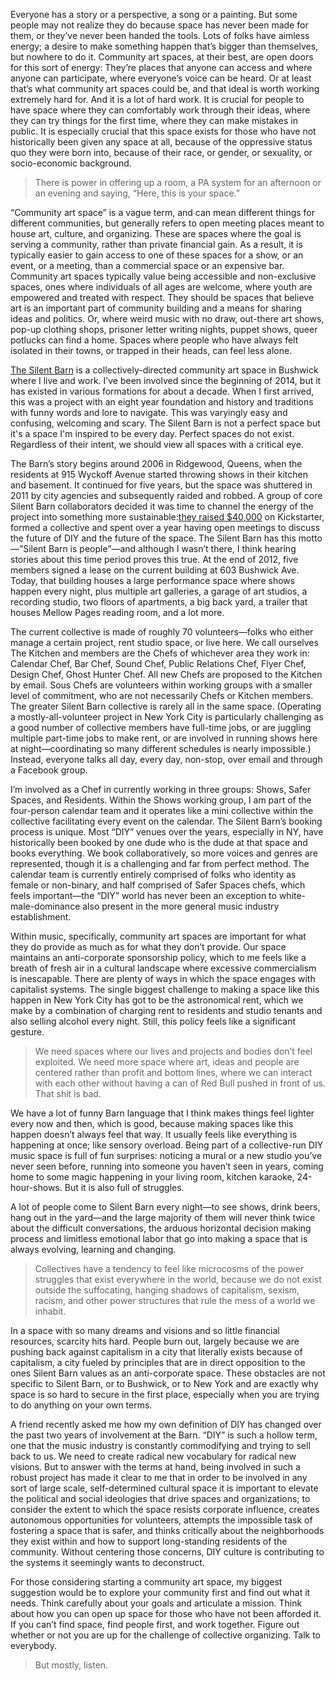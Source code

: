 Everyone has a story or a perspective, a song or a painting. But some people may not realize they do because space has never been made for them, or they’ve never been handed the tools. Lots of folks have aimless energy; a desire to make something happen that’s bigger than themselves, but nowhere to do it. Community art spaces, at their best, are open doors for this sort of energy: They’re places that anyone can access and where anyone can participate, where everyone’s voice can be heard. Or at least that’s what community art spaces could be, and that ideal is worth working extremely hard for. And it is a lot of hard work. It is crucial for people to have space where they can comfortably work through their ideas, where they can try things for the first time, where they can make mistakes in public. It is especially crucial that this space exists for those who have not historically been given any space at all, because of the oppressive status quo they were born into, because of their race, or gender, or sexuality, or socio-economic background. 

>There is power in offering up a room, a PA system for an afternoon or an evening and saying, “Here, this is your space.”

“Community art space” is a vague term, and can mean different things for different communities, but generally refers to open meeting places meant to house art, culture, and organizing. These are spaces where the goal is serving a community, rather than private financial gain. As a result, it is typically easier to gain access to one of these spaces for a show, or an event, or a meeting, than a commercial space or an expensive bar. Community art spaces typically value being accessible and non-exclusive spaces, ones where individuals of all ages are welcome, where youth are empowered and treated with respect. They should be spaces that believe art is an important part of community building and a means for sharing ideas and politics. Or, where weird music with no draw, out-there art shows, pop-up clothing shops, prisoner letter writing nights, puppet shows, queer potlucks can find a home. Spaces where people who have always felt isolated in their towns, or trapped in their heads, can feel less alone. 

[The Silent Barn](http://silentbarn.org/) is a collectively-directed community art space in Bushwick where I live and work. I’ve been involved since the beginning of 2014, but it has existed in various formations for about a decade. When I first arrived, this was a project with an eight year foundation and history and traditions with funny words and lore to navigate. This was varyingly easy and confusing, welcoming and scary. The Silent Barn is not a perfect space but it's a space I'm inspired to be every day. Perfect spaces do not exist. Regardless of their intent, we should view all spaces with a critical eye.

The Barn’s story begins around 2006 in Ridgewood, Queens, when the residents at 915 Wyckoff Avenue started throwing shows in their kitchen and basement. It continued for five years, but the space was shuttered in 2011 by city agencies and subsequently raided and robbed. A group of core Silent Barn collaborators decided it was time to channel the energy of the project into something more sustainable:[they raised $40,000](https://www.kickstarter.com/projects/silentbarn/rebuilding-the-silent-barn) on Kickstarter, formed a collective and spent over a year having open meetings to discuss the future of DIY and the future of the space. The Silent Barn has this motto—”Silent Barn is people”—and although I wasn’t there, I think hearing stories about this time period proves this true. At the end of 2012, five members signed a lease on the current building at 603 Bushwick Ave. Today, that building houses a large performance space where shows happen every night, plus multiple art galleries, a garage of art studios, a recording studio, two floors of apartments, a big back yard, a trailer that houses Mellow Pages reading room, and a lot more. 

The current collective is made of roughly 70 volunteers—folks who either manage a certain project, rent studio space, or live here. We call ourselves The Kitchen and members are the Chefs of whichever area they work in: Calendar Chef, Bar Chef, Sound Chef, Public Relations Chef, Flyer Chef, Design Chef, Ghost Hunter Chef. All new Chefs are proposed to the Kitchen by email. Sous Chefs are volunteers within working groups with a smaller level of commitment, who are not necessarily Chefs or Kitchen members. The greater Silent Barn collective is rarely all in the same space. (Operating a mostly-all-volunteer project in New York City is particularly challenging as a good number of collective members have full-time jobs, or are juggling multiple part-time jobs to make rent, or are involved in running shows here at night—coordinating so many different schedules is nearly impossible.) Instead, everyone talks all day, every day, non-stop, over email and through a Facebook group. 

I’m involved as a Chef in currently working in three groups: Shows, Safer Spaces, and Residents. Within the Shows working group, I am part of the four-person calendar team and it operates like a mini collective within the collective facilitating every event on the calendar. The Silent Barn’s booking process is unique. Most “DIY” venues over the years, especially in NY, have historically been booked by one dude who is the dude at that space and books everything. We book collaboratively, so more voices and genres are represented, though it is a challenging and far from perfect method. The calendar team is currently entirely comprised of folks who identity as female or non-binary, and half comprised of Safer Spaces chefs, which feels important—the “DIY” world has never been an exception to white-male-dominance also present in the more general music industry establishment. 

Within music, specifically, community art spaces are important for what they do provide as much as for what they don’t provide. Our space maintains an anti-corporate sponsorship policy, which to me feels like a breath of fresh air in a cultural landscape where excessive commercialism is inescapable. There are plenty of ways in which the space engages with capitalist systems. The single biggest challenge to making a space like this happen in New York City has got to be the astronomical rent, which we make by a combination of charging rent to residents and studio tenants and also selling alcohol every night. Still, this policy feels like a significant gesture. 

>We need spaces where our lives and projects and bodies don’t feel exploited. We need more space where art, ideas and people are centered rather than profit and bottom lines, where we can interact with each other without having a can of Red Bull pushed in front of us. That shit is bad. 

We have a lot of funny Barn language that I think makes things feel lighter every now and then, which is good, because making spaces like this happen doesn’t always feel that way. It usually feels like everything is happening at once; like sensory overload. Being part of a collective-run DIY music space is full of fun surprises: noticing a mural or a new studio you’ve never seen before, running into someone you haven’t seen in years, coming home to some magic happening in your living room, kitchen karaoke, 24-hour-shows. But it is also full of struggles.

A lot of people come to Silent Barn every night—to see shows, drink beers, hang out in the yard—and the large majority of them will never think twice about the difficult conversations, the arduous horizontal decision making process and limitless emotional labor that go into making a space that is always evolving, learning and changing. 

>Collectives have a tendency to feel like microcosms of the power struggles that exist everywhere in the world, because we do not exist outside the suffocating, hanging shadows of capitalism, sexism, racism, and other power structures that rule the mess of a world we inhabit. 

In a space with so many dreams and visions and so little financial resources, scarcity hits hard. People burn out, largely because we are pushing back against capitalism in a city that literally exists because of capitalism, a city fueled by principles that are in direct opposition to the ones Silent Barn values as an anti-corporate space. These obstacles are not specific to Silent Barn, or to Bushwick, or to New York and are exactly why space is so hard to secure in the first place, especially when you are trying to do anything on your own terms.

A friend recently asked me how my own definition of DIY has changed over the past two years of involvement at the Barn. “DIY” is such a hollow term, one that the music industry is constantly commodifying and trying to sell back to us. We need to create radical new vocabulary for radical new visions. But to answer with the terms at hand, being involved in such a robust project has made it clear to me that in order to be involved in any sort of large scale, self-determined cultural space it is important to elevate the political and social ideologies that drive spaces and organizations; to consider the extent to which the space resists corporate influence, creates autonomous opportunities for volunteers, attempts the impossible task of fostering a space that is safer, and thinks critically about the neighborhoods they exist within and how to support long-standing residents of the community.  Without centering those concerns, DIY culture is contributing to the systems it seemingly wants to deconstruct.

For those considering starting a community art space, my biggest suggestion would be to explore your community first and find out what it needs. Think carefully about your goals and articulate a mission. Think about how you can open up space for those who have not been afforded it. If you can’t find space, find people first, and work together. Figure out whether or not you are up for the challenge of collective organizing. Talk to everybody. 
>But mostly, listen. 
